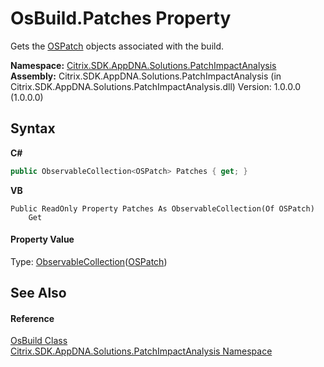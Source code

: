 # OsBuild.Patches Property 
 

Gets the <a href="6de88f79-6b85-89ef-f00d-eb14e51bd1af">OSPatch</a> objects associated with the build.

**Namespace:**&nbsp;<a href="871ad9a2-386c-600b-6667-036c2dd65206">Citrix.SDK.AppDNA.Solutions.PatchImpactAnalysis</a><br />**Assembly:**&nbsp;Citrix.SDK.AppDNA.Solutions.PatchImpactAnalysis (in Citrix.SDK.AppDNA.Solutions.PatchImpactAnalysis.dll) Version: 1.0.0.0 (1.0.0.0)

## Syntax

**C#**
```csharp
public ObservableCollection<OSPatch> Patches { get; }
```

**VB**
```vbnet
Public ReadOnly Property Patches As ObservableCollection(Of OSPatch)
	Get
```


#### Property Value
Type: <a href="http://msdn2.microsoft.com/en-us/library/ms668604" target="_blank">ObservableCollection</a>(<a href="6de88f79-6b85-89ef-f00d-eb14e51bd1af">OSPatch</a>)

## See Also


#### Reference
<a href="8ef27ad1-db34-c3c5-7573-7003640acb06">OsBuild Class</a><br /><a href="871ad9a2-386c-600b-6667-036c2dd65206">Citrix.SDK.AppDNA.Solutions.PatchImpactAnalysis Namespace</a><br />